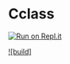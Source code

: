 # Cclass

[![Run on Repl.it](https://repl.it/badge/github/idosyncrasi/Cclass)](https://repl.it/github/idosyncrasi/Cclass)

[![build]](https://travis-ci.com/idosyncrasi/Cclass.svg?branch=master)

